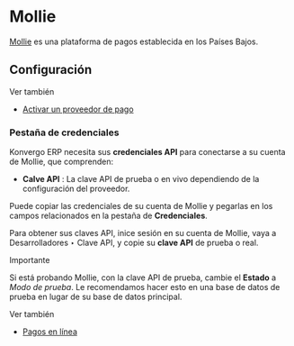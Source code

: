 # Mollie

[Mollie](https://www.mollie.com/) es una plataforma de pagos establecida en
los Países Bajos.

## Configuración

<div class="alert alert-secondary">
<p class="alert-title">
Ver también</p><ul>
<li><p><a href="../payment_providers#payment-providers-add-new"><span class="std std-ref">Activar un proveedor de pago</span></a></p></li>
</ul>
</div>

### Pestaña de credenciales

Konvergo ERP necesita sus **credenciales API** para conectarse a su cuenta de Mollie,
que comprenden:

  * **Calve API** : La clave API de prueba o en vivo dependiendo de la configuración del proveedor.

Puede copiar las credenciales de su cuenta de Mollie y pegarlas en los campos
relacionados en la pestaña de **Credenciales**.

Para obtener sus claves API, inice sesión en su cuenta de Mollie, vaya a
Desarrolladores ‣ Clave API, y copie su **clave API** de prueba o real.

<div class="alert alert-warning">
<p class="alert-title">
Importante</p><p>Si está probando Mollie, con la clave API de prueba, cambie el <b>Estado</b> a <em>Modo de prueba</em>. Le recomendamos hacer esto en una base de datos de prueba en lugar de su base de datos principal.</p>
</div> <div class="alert alert-secondary">
<p class="alert-title">
Ver también</p><ul>
<li><p><a href="../payment_providers">Pagos en línea</a></p></li>
</ul>
</div>

